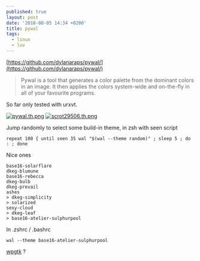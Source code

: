 ```yaml
---
published: true
layout: post
date: '2018-08-05 14:34 +0200'
title: pywal
tags:
  - linux
  - luv
---
```

[https://github.com/dylanaraps/pywal/](https://github.com/dylanaraps/pywal/)

> Pywal is a tool that generates a color palette from the dominant colors in an image. It then applies the colors system-wide and on-the-fly in all of your favourite programs.

So far only tested with urxvt.

[![pywal.th.png](https://cdn.scrot.moe/images/2018/08/05/pywal.th.png)](https://cdn.scrot.moe/images/2018/08/05/pywal.png) [![scrot29506.th.png](https://cdn.scrot.moe/images/2018/08/05/scrot29506.th.png)](https://scrot.moe/image/9AdWe)

Jump randomly to select some build-in theme, in zsh with seen script

    repeat 100 { until seen 35 wal "$(wal --theme random)" ; sleep 5 ; do : ; done 

Nice ones

    base16-solarflare
    dkeg-blumune
    base16-rebecca
    dkeg-bulb
    dkeg-prevail
    ashes
    > dkeg-simplicity
    > solarized
    sexy-cloud
    > dkeg-leaf
    > base16-atelier-sulphurpool
    
 In .zshrc / .bashrc
 
 	wal --theme base16-atelier-sulphurpool

[wpgtk](https://github.com/deviantfero/wpgtk) ?
